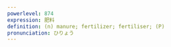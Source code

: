 ```yaml
---
powerlevel: 874
expression: 肥料
definition: (n) manure; fertilizer; fertiliser; (P)
pronunciation: ひりょう
---
```

